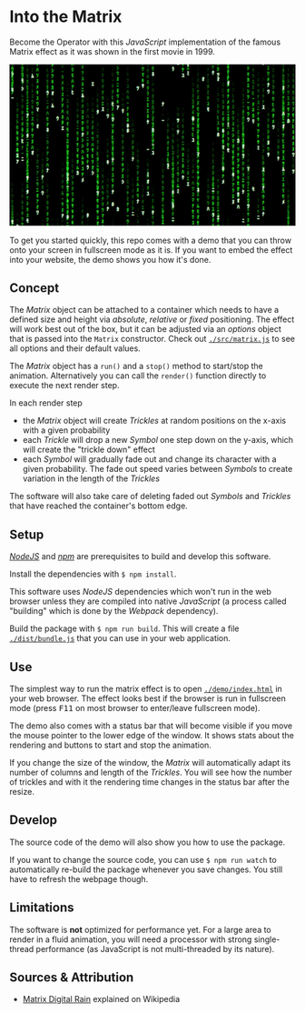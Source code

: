 # Into the Matrix

Become the Operator with this _JavaScript_ implementation of the famous Matrix effect as it was shown in the first movie in 1999. 

![Into the Matrix](./docs/into-the-matrix.jpg)

To get you started quickly, this repo comes with a demo that you can throw onto your screen in fullscreen mode as it is. If you want to embed the effect into your website, the demo shows you how it's done.

## Concept

The _Matrix_ object can be attached to a container which needs to have a defined size and height via _absolute_, _relative_  or _fixed_ positioning. The effect will work best out of the box, but it can be adjusted via an _options_ object that is passed into the `Matrix` constructor. Check out [`./src/matrix.js`](./src/matrix.js) to see all options and their default values.

The _Matrix_ object has a `run()` and a `stop()` method to start/stop the animation. Alternatively you can call the `render()` function directly to execute the next render step.

In each render step
* the _Matrix_ object will create _Trickles_ at random positions on the x-axis with a given probability
* each _Trickle_ will drop a new _Symbol_ one step down on the y-axis, which will create the "trickle down" effect
* each _Symbol_ will gradually fade out and change its character with a given probability. The fade out speed varies between _Symbols_ to create variation in the length of the _Trickles_

The software will also take care of deleting faded out _Symbols_ and _Trickles_ that have reached the container's bottom edge.

## Setup

[_NodeJS_](https://nodejs.org/en/) and [_npm_](https://docs.npmjs.com/downloading-and-installing-node-js-and-npm) are prerequisites to build and develop this software.

Install the dependencies with `$ npm install`.

This software uses _NodeJS_ dependencies which won't run in the web browser unless they are compiled into native _JavaScript_ (a process called "building" which is done by the _Webpack_ dependency).

Build the package with `$ npm run build`. This will create a file [`./dist/bundle.js`](./dist/bundle.js) that you can use in your web application.

## Use

The simplest way to run the matrix effect is to open [`./demo/index.html`](./demo/index.html) in your web browser. The effect looks best if the browser is run in fullscreen mode (press <kbd>F11</kbd> on most browser to enter/leave fullscreen mode).

The demo also comes with a status bar that will become visible if you move the mouse pointer to the lower edge of the window. It shows stats about the rendering and buttons to start and stop the animation.

If you change the size of the window, the _Matrix_ will automatically adapt its number of columns and length of the _Trickles_. You will see how the number of trickles and with it the rendering time changes in the status bar after the resize.

## Develop

The source code of the demo will also show you how to use the package.

If you want to change the source code, you can use `$ npm run watch` to automatically re-build the package whenever you save changes. You still have to refresh the webpage though.

## Limitations

The software is **not** optimized for performance yet. For a large area to render in a fluid animation, you will need a processor with strong single-thread performance (as JavaScript is not multi-threaded by its nature).

## Sources & Attribution

* [Matrix Digital Rain](https://en.wikipedia.org/wiki/Matrix_digital_rain) explained on Wikipedia
